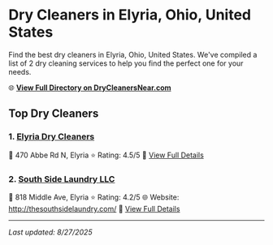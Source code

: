 # Dry Cleaners in Elyria, Ohio, United States

Find the best dry cleaners in Elyria, Ohio, United States. We've compiled a list of 2 dry cleaning services to help you find the perfect one for your needs.

🌐 **[View Full Directory on DryCleanersNear.com](https://drycleanersnear.com/city/US/Ohio/Elyria)**

## Top Dry Cleaners

### 1. [Elyria Dry Cleaners](https://drycleanersnear.com/dryCleaner/6875b6a59b5c02c2ea2780e3/elyria-dry-cleaners)
📍 470 Abbe Rd N, Elyria
⭐ Rating: 4.5/5
🔗 [View Full Details](https://drycleanersnear.com/dryCleaner/6875b6a59b5c02c2ea2780e3/elyria-dry-cleaners)

### 2. [South Side Laundry LLC](https://drycleanersnear.com/dryCleaner/6875b6479b5c02c2ea277e1c/south-side-laundry-llc)
📍 818 Middle Ave, Elyria
⭐ Rating: 4.2/5
🌐 Website: http://thesouthsidelaundry.com/
🔗 [View Full Details](https://drycleanersnear.com/dryCleaner/6875b6479b5c02c2ea277e1c/south-side-laundry-llc)


---

*Last updated: 8/27/2025*

